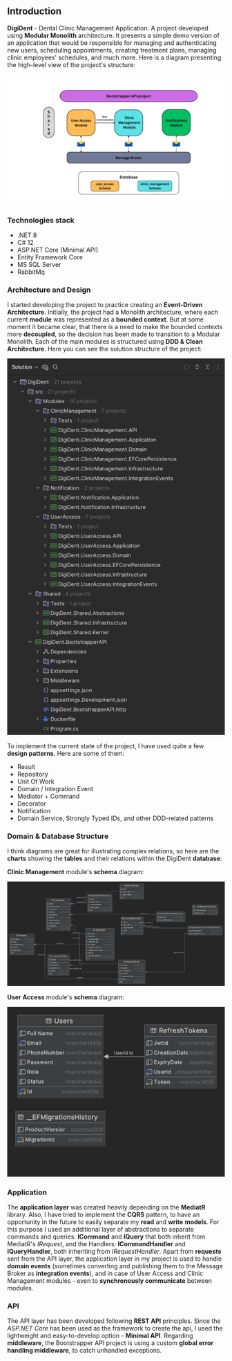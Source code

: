 ## Introduction
**DigiDent** - Dental Clinic Management Application. A project developed using **Modular Monolith** architecture. It presents a simple demo version of an application that would be responsible for managing and authenticating new users, scheduling appointments, creating treatment plans, managing clinic employees' schedules, and much more. Here is a diagram presenting the high-level view of the project's structure:

![High Level View Project Diagram](./docs/Images/DigiDent_HighLevel_Diagram.png)
---
### Technologies stack
- .NET 8
- C# 12
- ASP.NET Core (Minimal API)
- Entity Framework Core
- MS SQL Server
- RabbitMq
  
### Architecture and Design
I started developing the project to practice creating an **Event-Driven Architecture**. Initially, the project had a Monolith architecture, where each current **module** was represented as a **bounded context**. But at some moment it became clear, that there is a need to make the bounded contexts more **decoupled**, so the decision has been made to transition to a Modular Monolith. Each of the main modules is structured using **DDD & Clean Architecture**. Here you can see the solution structure of the project:

![Solution Structure](docs/Images/SolutionStructure_Diagram.png)

To implement the current state of the project, I have used quite a few **design patterns**. Here are some of them:
- Result
- Repository 
- Unit Of Work
- Domain / Integration Event
- Mediator + Command
- Decorator
- Notification
- Domain Service, Strongly Typed IDs, and other DDD-related patterns

### Domain & Database Structure
I think diagrams are great for illustrating complex relations, so here are the **charts** showing the **tables** and their relations within the DigiDent **database**:

**Clinic Management** module's **schema** diagram:

![Clinic Management Database Schema Diagram](docs/Images/ClinicManagementSchema_Diagram.png)

**User Access** module's **schema** diagram:

![User Access Database Schema Diagram](docs/Images/UserAccessSchema_Diagram.png)

### Application 
The **application layer** was created heavily depending on the **MediatR** library. Also, I have tried to implement the **CQRS** pattern, to have an opportunity in the future to easily separate my **read** and **write** **models**. For this purpose I used an additional layer of abstractions to separate commands and queries: **ICommand** and **IQuery** that both inherit from MediatR's *IRequest*, and the Handlers: **ICommandHandler** and **IQueryHandler**, both inheriting from *IRequestHandler*. Apart from **requests** sent from the API layer, the application layer in my project is used to handle **domain events** (sometimes converting and publishing them to the Message Broker as **integration events**), and in case of User Access and Clinic Management modules - even to **synchronously communicate** between modules.

### API
The API layer has been developed following **REST API** principles. Since the *ASP.NET Core* has been used as the framework to create the api, I used the lightweight and easy-to-develop option - **Minimal API**. Regarding **middleware**, the Bootstrapper API project is using a custom **global error handling middleware**, to catch unhandled exceptions.

